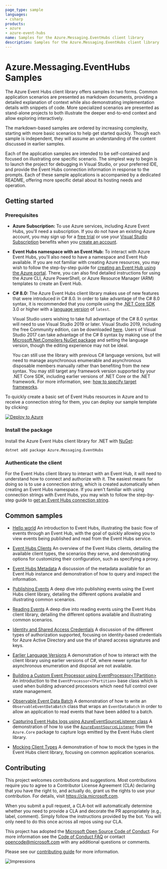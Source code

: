 ```yaml
---
page_type: sample
languages:
- csharp
products:
- azure
- azure-event-hubs
name: Samples for the Azure.Messaging.EventHubs client library
description: Samples for the Azure.Messaging.EventHubs client library
---
```


# Azure.Messaging.EventHubs Samples

The Azure Event Hubs client library offers samples in two forms. Common application scenarios are presented as markdown documents, providing a detailed explanation of context while also demonstrating implementation details with snippets of code.  More specialized scenarios are presented as stand-alone projects to both illustrate the deeper end-to-end context and allow exploring interactively.

The markdown-based samples are ordered by increasing complexity, starting with more basic scenarios to help get started quickly.  Though each sample is independent, they will assume an understanding of the content discussed in earlier samples.

Each of the application samples are intended to be self-contained and focused on illustrating one specific scenario.  The simplest way to begin is to launch the project for debugging in Visual Studio, or your preferred IDE, and provide the Event Hubs connection information in response to the prompts.  Each of these sample applications is accompanied by a dedicated README, offering more specific detail about its hosting needs and operation.

## Getting started

### Prerequisites

- **Azure Subscription:**  To use Azure services, including Azure Event Hubs, you'll need a subscription.  If you do not have an existing Azure account, you may sign up for a [free trial](https://azure.microsoft.com/free/dotnet/) or use your [Visual Studio Subscription](https://visualstudio.microsoft.com/subscriptions/) benefits when you [create an account](https://azure.microsoft.com/account).

- **Event Hubs namespace with an Event Hub:** To interact with Azure Event Hubs, you'll also need to have a namespace and Event Hub available.  If you are not familiar with creating Azure resources, you may wish to follow the step-by-step guide for [creating an Event Hub using the Azure portal](https://learn.microsoft.com/azure/event-hubs/event-hubs-create).  There, you can also find detailed instructions for using the Azure CLI, Azure PowerShell, or Azure Resource Manager (ARM) templates to create an Event Hub.

- **C# 8.0:** The Azure Event Hubs client library makes use of new features that were introduced in C# 8.0.  In order to take advantage of the C# 8.0 syntax, it is recommended that you compile using the [.NET Core SDK](https://dotnet.microsoft.com/download) 3.0 or higher with a [language version](https://learn.microsoft.com/dotnet/csharp/language-reference/configure-language-version#override-a-default) of `latest`.

  Visual Studio users wishing to take full advantage of the C# 8.0 syntax will need to use Visual Studio 2019 or later.  Visual Studio 2019, including the free Community edition, can be downloaded [here](https://visualstudio.microsoft.com).  Users of Visual Studio 2017 can take advantage of the C# 8 syntax by making use of the [Microsoft.Net.Compilers NuGet package](https://www.nuget.org/packages/Microsoft.Net.Compilers/) and setting the language version, though the editing experience may not be ideal.

  You can still use the library with previous C# language versions, but will need to manage asynchronous enumerable and asynchronous disposable members manually rather than benefiting from the new syntax.  You may still target any framework version supported by your .NET Core SDK, including earlier versions of .NET Core or the .NET framework.  For more information, see: [how to specify target frameworks](https://learn.microsoft.com/dotnet/standard/frameworks#how-to-specify-target-frameworks).

To quickly create a basic set of Event Hubs resources in Azure and to receive a connection string for them, you can deploy our sample template by clicking:

[![Deploy to Azure](https://aka.ms/deploytoazurebutton)](https://portal.azure.com/#create/Microsoft.Template/uri/https%3A%2F%2Fraw.githubusercontent.com%2FAzure%2Fazure-sdk-for-net%2Fmaster%2Fsdk%2Feventhub%2FAzure.Messaging.EventHubs%2Fassets%2Fsamples-azure-deploy.json)

### Install the package

Install the Azure Event Hubs client library for .NET with [NuGet](https://www.nuget.org/):

```dotnetcli
dotnet add package Azure.Messaging.EventHubs
```

### Authenticate the client

For the Event Hubs client library to interact with an Event Hub, it will need to understand how to connect and authorize with it.  The easiest means for doing so is to use a connection string, which is created automatically when creating an Event Hubs namespace.  If you aren't familiar with using connection strings with Event Hubs, you may wish to follow the step-by-step guide to [get an Event Hubs connection string](https://learn.microsoft.com/azure/event-hubs/event-hubs-get-connection-string).

## Common samples

- [Hello world](https://github.com/Azure/azure-sdk-for-net/tree/main/sdk/eventhub/Azure.Messaging.EventHubs/samples/Sample01_HelloWorld.md)
  An introduction to Event Hubs, illustrating the basic flow of events through an Event Hub, with the goal of quickly allowing you to view events being published and read from the Event Hubs service.

- [Event Hubs Clients](https://github.com/Azure/azure-sdk-for-net/tree/main/sdk/eventhub/Azure.Messaging.EventHubs/samples/Sample02_EventHubsClients.md)
  An overview of the Event Hubs clients, detailing the available client types, the scenarios they serve, and demonstrating options for customizing their configuration, such as specifying a proxy.

- [Event Hubs Metadata](https://github.com/Azure/azure-sdk-for-net/tree/main/sdk/eventhub/Azure.Messaging.EventHubs/samples/Sample03_EventHubMetadata.md)
  A discussion of the metadata available for an Event Hub instance and demonstration of how to query and inspect the information.

- [Publishing Events](https://github.com/Azure/azure-sdk-for-net/tree/main/sdk/eventhub/Azure.Messaging.EventHubs/samples/Sample04_PublishingEvents.md)
  A deep dive into publishing events using the Event Hubs client library, detailing the different options available and illustrating common scenarios.

- [Reading Events](https://github.com/Azure/azure-sdk-for-net/tree/main/sdk/eventhub/Azure.Messaging.EventHubs/samples/Sample05_ReadingEvents.md)
  A deep dive into reading events using the Event Hubs client library, detailing the different options available and illustrating common scenarios.

- [Identity and Shared Access Credentials](https://github.com/Azure/azure-sdk-for-net/tree/main/sdk/eventhub/Azure.Messaging.EventHubs/samples/Sample06_IdentityAndSharedAccessCredentials.md)
  A discussion of the different types of authorization supported, focusing on identity-based credentials for Azure Active Directory and use the of shared access signatures and keys.

- [Earlier Language Versions](https://github.com/Azure/azure-sdk-for-net/tree/main/sdk/eventhub/Azure.Messaging.EventHubs/samples/Sample07_EarlierLanguageVersions.md)
  A demonstration of how to interact with the client library using earlier versions of C#, where newer syntax for asynchronous enumeration and disposal are not available.

- [Building a Custom Event Processor using EventProcessor&lt;TPartition&gt;](https://github.com/Azure/azure-sdk-for-net/tree/main/sdk/eventhub/Azure.Messaging.EventHubs/samples/Sample08_CustomEventProcessor.md)
  An introduction to the `EventProcessor<TPartition>` base class which is used when building advanced processors which need full control over state management.

- [Observable Event Data Batch](https://github.com/Azure/azure-sdk-for-net/tree/main/sdk/eventhub/Azure.Messaging.EventHubs/samples/Sample09_ObservableEventBatch.md)
  A demonstration of how to write an `ObservableEventDataBatch` class that wraps an `EventDataBatch` in order to allow an application to read events that have been added to a batch.

- [Capturing Event Hubs logs using AzureEventSourceListener class](https://github.com/Azure/azure-sdk-for-net/tree/main/sdk/eventhub/Azure.Messaging.EventHubs/samples/Sample10_AzureEventSourceListener.md)
  A demonstration of how to use the [`AzureEventSourceListener`](https://github.com/Azure/azure-sdk-for-net/blob/main/sdk/core/Azure.Core/samples/Diagnostics.md#logging) from the `Azure.Core` package to capture logs emitted by the Event Hubs client library.

- [Mocking Client Types](https://github.com/Azure/azure-sdk-for-net/blob/main/sdk/eventhub/Azure.Messaging.EventHubs/samples/Sample11_MockingClientTypes.md)
  A demonstration of how to mock the types in the Event Hubs client library, focusing on common application scenarios.

## Contributing

This project welcomes contributions and suggestions.  Most contributions require you to agree to a Contributor License Agreement (CLA) declaring that you have the right to, and actually do, grant us the rights to use your contribution. For details, visit https://cla.microsoft.com.

When you submit a pull request, a CLA-bot will automatically determine whether you need to provide a CLA and decorate the PR appropriately (e.g., label, comment). Simply follow the instructions provided by the bot. You will only need to do this once across all repos using our CLA.

This project has adopted the [Microsoft Open Source Code of Conduct](https://opensource.microsoft.com/codeofconduct/). For more information see the [Code of Conduct FAQ](https://opensource.microsoft.com/codeofconduct/faq/) or contact [opencode@microsoft.com](mailto:opencode@microsoft.com) with any additional questions or comments.

Please see our [contributing guide](https://github.com/Azure/azure-sdk-for-net/tree/main/sdk/eventhub/Azure.Messaging.EventHubs/CONTRIBUTING.md) for more information.

![Impressions](https://azure-sdk-impressions.azurewebsites.net/api/impressions/azure-sdk-for-net%2Fsdk%2Feventhub%2FAzure.Messaging.EventHubs/samples/%2FREADME.png)
